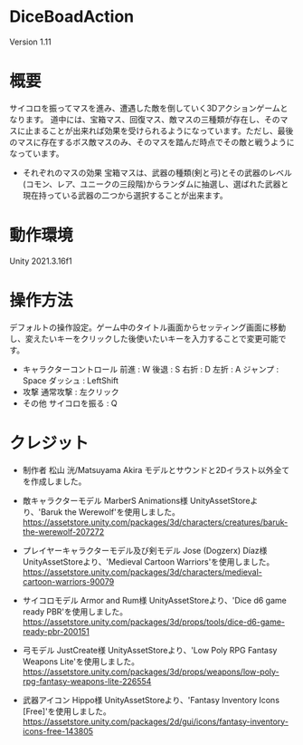 # DiceBoadAction
Version 1.11

# 概要
サイコロを振ってマスを進み、遭遇した敵を倒していく3Dアクションゲームとなります。
道中には、宝箱マス、回復マス、敵マスの三種類が存在し、そのマスに止まることが出来れば効果を受けられるようになっています。ただし、最後のマスに存在するボス敵マスのみ、そのマスを踏んだ時点でその敵と戦うようになっています。
- それぞれのマスの効果
  宝箱マスは、武器の種類(剣と弓)とその武器のレベル(コモン、レア、ユニークの三段階)からランダムに抽選し、選ばれた武器と現在持っている武器の二つから選択することが出来ます。

# 動作環境
Unity 2021.3.16f1

# 操作方法
デフォルトの操作設定。ゲーム中のタイトル画面からセッティング画面に移動し、変えたいキーをクリックした後使いたいキーを入力することで変更可能です。
- キャラクターコントロール
  前進 : W
  後退 : S
  右折 : D
  左折 : A
  ジャンプ : Space
  ダッシュ : LeftShift
- 攻撃
  通常攻撃 : 左クリック
- その他
  サイコロを振る : Q

# クレジット
- 制作者
  松山 洸/Matsuyama Akira
  モデルとサウンドと2Dイラスト以外全てを作成しました。

- 敵キャラクターモデル
  MarberS Animations様
  UnityAssetStoreより、'Baruk the Werewolf'を使用しました。
  https://assetstore.unity.com/packages/3d/characters/creatures/baruk-the-werewolf-207272

- プレイヤーキャラクターモデル及び剣モデル
  Jose (Dogzerx) Díaz様
  UnityAssetStoreより、'Medieval Cartoon Warriors'を使用しました。
  https://assetstore.unity.com/packages/3d/characters/medieval-cartoon-warriors-90079

- サイコロモデル
  Armor and Rum様
  UnityAssetStoreより、'Dice d6 game ready PBR'を使用しました。
  https://assetstore.unity.com/packages/3d/props/tools/dice-d6-game-ready-pbr-200151

- 弓モデル
  JustCreate様
  UnityAssetStoreより、'Low Poly RPG Fantasy Weapons Lite'を使用しました。
  https://assetstore.unity.com/packages/3d/props/weapons/low-poly-rpg-fantasy-weapons-lite-226554

- 武器アイコン
  Hippo様
  UnityAssetStoreより、'Fantasy Inventory Icons [Free]'を使用しました。
  https://assetstore.unity.com/packages/2d/gui/icons/fantasy-inventory-icons-free-143805

